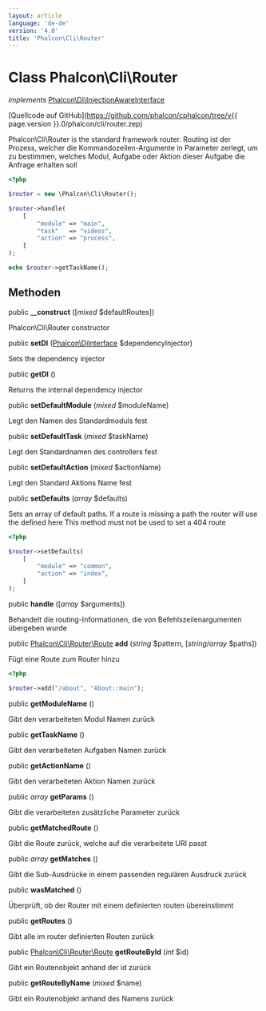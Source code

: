 ```yaml
---
layout: article
language: 'de-de'
version: '4.0'
title: 'Phalcon\Cli\Router'
---
```

# Class **Phalcon\Cli\Router**

*implements* [Phalcon\Di\InjectionAwareInterface](Phalcon_Di_InjectionAwareInterface)

[Quellcode auf GitHub](https://github.com/phalcon/cphalcon/tree/v{{ page.version }}.0/phalcon/cli/router.zep)

Phalcon\Cli\Router is the standard framework router. Routing ist der Prozess, welcher die Kommandozeilen-Argumente in Parameter zerlegt, um zu bestimmen, welches Modul, Aufgabe oder Aktion dieser Aufgabe die Anfrage erhalten soll

```php
<?php

$router = new \Phalcon\Cli\Router();

$router->handle(
    [
        "module" => "main",
        "task"   => "videos",
        "action" => "process",
    ]
);

echo $router->getTaskName();

```

## Methoden

public **__construct** ([*mixed* $defaultRoutes])

Phalcon\Cli\Router constructor

public **setDI** ([Phalcon\DiInterface](Phalcon_DiInterface) $dependencyInjector)

Sets the dependency injector

public **getDI** ()

Returns the internal dependency injector

public **setDefaultModule** (*mixed* $moduleName)

Legt den Namen des Standardmoduls fest

public **setDefaultTask** (*mixed* $taskName)

Legt den Standardnamen des controllers fest

public **setDefaultAction** (*mixed* $actionName)

Legt den Standard Aktions Name fest

public **setDefaults** (*array* $defaults)

Sets an array of default paths. If a route is missing a path the router will use the defined here This method must not be used to set a 404 route

```php
<?php

$router->setDefaults(
    [
        "module" => "common",
        "action" => "index",
    ]
);

```

public **handle** ([*array* $arguments])

Behandelt die routing-Informationen, die von Befehlszeilenargumenten übergeben wurde

public [Phalcon\Cli\Router\Route](Phalcon_Cli_Router_Route) **add** (*string* $pattern, [*string/array* $paths])

Fügt eine Route zum Router hinzu

```php
<?php

$router->add("/about", "About::main");

```

public **getModuleName** ()

Gibt den verarbeiteten Modul Namen zurück

public **getTaskName** ()

Gibt den verarbeiteten Aufgaben Namen zurück

public **getActionName** ()

Gibt den verarbeiteten Aktion Namen zurück

public *array* **getParams** ()

Gibt die verarbeiteten zusätzliche Parameter zurück

public **getMatchedRoute** ()

Gibt die Route zurück, welche auf die verarbeitete URI passt

public *array* **getMatches** ()

Gibt die Sub-Ausdrücke in einem passenden regulären Ausdruck zurück

public **wasMatched** ()

Überprüft, ob der Router mit einem definierten routen übereinstimmt

public **getRoutes** ()

Gibt alle im router definierten Routen zurück

public [Phalcon\Cli\Router\Route](Phalcon_Cli_Router_Route) **getRouteById** (*int* $id)

Gibt ein Routenobjekt anhand der id zurück

public **getRouteByName** (*mixed* $name)

Gibt ein Routenobjekt anhand des Namens zurück